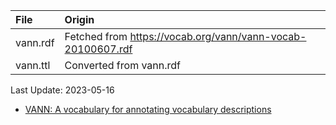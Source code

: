 | File                              | Origin                                                                            |
|:----------------------------------|:----------------------------------------------------------------------------------|
| vann.rdf                          | Fetched from <https://vocab.org/vann/vann-vocab-20100607.rdf>                     |
| vann.ttl                          | Converted from vann.rdf                                                           |

Last Update: 2023-05-16

* [VANN: A vocabulary for annotating vocabulary descriptions](https://vocab.org/vann/)
